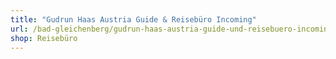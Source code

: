 ```yaml
---
title: "Gudrun Haas Austria Guide & Reisebüro Incoming"
url: /bad-gleichenberg/gudrun-haas-austria-guide-und-reisebuero-incoming/
shop: Reisebüro
---
```

